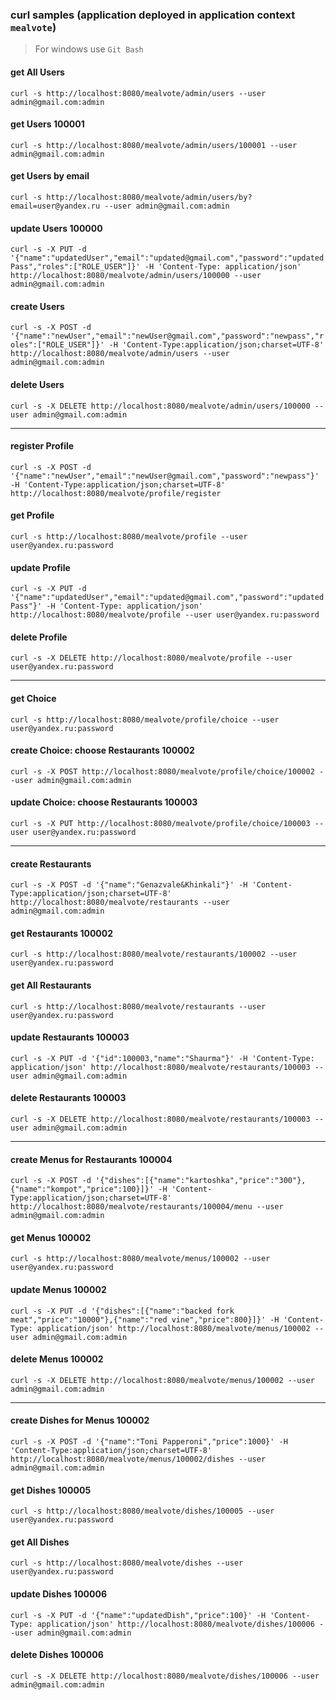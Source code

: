 ### curl samples (application deployed in application context `mealvote`)
> For windows use `Git Bash`

#### get All Users
`curl -s http://localhost:8080/mealvote/admin/users --user admin@gmail.com:admin`

#### get Users 100001
`curl -s http://localhost:8080/mealvote/admin/users/100001 --user admin@gmail.com:admin`

#### get Users by email
`curl -s http://localhost:8080/mealvote/admin/users/by?email=user@yandex.ru --user admin@gmail.com:admin`

#### update Users 100000
`curl -s -X PUT -d '{"name":"updatedUser","email":"updated@gmail.com","password":"updatedPass","roles":["ROLE_USER"]}' -H 'Content-Type: application/json' http://localhost:8080/mealvote/admin/users/100000 --user admin@gmail.com:admin`

#### create Users
`curl -s -X POST -d '{"name":"newUser","email":"newUser@gmail.com","password":"newpass","roles":["ROLE_USER"]}' -H 'Content-Type:application/json;charset=UTF-8' http://localhost:8080/mealvote/admin/users --user admin@gmail.com:admin`

#### delete Users
`curl -s -X DELETE http://localhost:8080/mealvote/admin/users/100000 --user admin@gmail.com:admin`
___

#### register Profile
`curl -s -X POST -d '{"name":"newUser","email":"newUser@gmail.com","password":"newpass"}' -H 'Content-Type:application/json;charset=UTF-8' http://localhost:8080/mealvote/profile/register`

#### get Profile
`curl -s http://localhost:8080/mealvote/profile --user user@yandex.ru:password`

#### update Profile
`curl -s -X PUT -d '{"name":"updatedUser","email":"updated@gmail.com","password":"updatedPass"}' -H 'Content-Type: application/json' http://localhost:8080/mealvote/profile --user user@yandex.ru:password`

#### delete Profile
`curl -s -X DELETE http://localhost:8080/mealvote/profile --user user@yandex.ru:password`
___

#### get Choice
`curl -s http://localhost:8080/mealvote/profile/choice --user user@yandex.ru:password`

#### create Choice: choose Restaurants 100002
`curl -s -X POST http://localhost:8080/mealvote/profile/choice/100002 --user admin@gmail.com:admin`

#### update Choice: choose Restaurants 100003
`curl -s -X PUT http://localhost:8080/mealvote/profile/choice/100003 --user user@yandex.ru:password`
___

#### create Restaurants
`curl -s -X POST -d '{"name":"Genazvale&Khinkali"}' -H 'Content-Type:application/json;charset=UTF-8' http://localhost:8080/mealvote/restaurants --user admin@gmail.com:admin`

#### get Restaurants 100002
`curl -s http://localhost:8080/mealvote/restaurants/100002 --user user@yandex.ru:password`

#### get All Restaurants
`curl -s http://localhost:8080/mealvote/restaurants --user user@yandex.ru:password`

#### update Restaurants 100003
`curl -s -X PUT -d '{"id":100003,"name":"Shaurma"}' -H 'Content-Type: application/json' http://localhost:8080/mealvote/restaurants/100003 --user admin@gmail.com:admin`

#### delete Restaurants 100003
`curl -s -X DELETE http://localhost:8080/mealvote/restaurants/100003 --user admin@gmail.com:admin`
___

#### create Menus for Restaurants 100004
`curl -s -X POST -d '{"dishes":[{"name":"kartoshka","price":"300"},{"name":"kompot","price":100}]}' -H 'Content-Type:application/json;charset=UTF-8' http://localhost:8080/mealvote/restaurants/100004/menu --user admin@gmail.com:admin`

#### get Menus 100002
`curl -s http://localhost:8080/mealvote/menus/100002 --user user@yandex.ru:password`

#### update Menus 100002
`curl -s -X PUT -d '{"dishes":[{"name":"backed fork meat","price":"10000"},{"name":"red vine","price":800}]}' -H 'Content-Type: application/json' http://localhost:8080/mealvote/menus/100002 --user admin@gmail.com:admin`

#### delete Menus 100002
`curl -s -X DELETE http://localhost:8080/mealvote/menus/100002 --user admin@gmail.com:admin`

___

#### create Dishes for Menus 100002
`curl -s -X POST -d '{"name":"Toni Papperoni","price":1000}' -H 'Content-Type:application/json;charset=UTF-8' http://localhost:8080/mealvote/menus/100002/dishes --user admin@gmail.com:admin`

#### get Dishes 100005
`curl -s http://localhost:8080/mealvote/dishes/100005 --user user@yandex.ru:password`

#### get All Dishes
`curl -s http://localhost:8080/mealvote/dishes --user user@yandex.ru:password`

#### update Dishes 100006
`curl -s -X PUT -d '{"name":"updatedDish","price":100}' -H 'Content-Type: application/json' http://localhost:8080/mealvote/dishes/100006 --user admin@gmail.com:admin`

#### delete Dishes 100006
`curl -s -X DELETE http://localhost:8080/mealvote/dishes/100006 --user admin@gmail.com:admin`